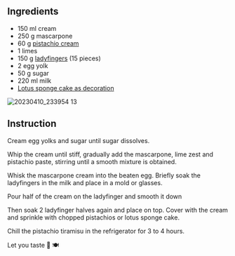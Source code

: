## Ingredients

-   150 ml cream
-   250 g mascarpone
-   60 g [pistachio cream](https://amzn.to/43vYFWB)
-   1 limes
-   150 g [ladyfingers](https://amzn.to/43D7rCu) (15 pieces)
-   2 egg yolk
-   50 g sugar
-   220 ml milk
-   [Lotus sponge cake as decoration](https://amzn.to/3MGWU31)

![20230410_233954 13](https://ramiboutas.s3.amazonaws.com/khadija/media/images/20230410_233954_13.width-800.jpg)

## Instruction

Cream egg yolks and sugar until sugar dissolves.

Whip the cream until stiff, gradually add the mascarpone, lime zest and pistachio paste, stirring until a smooth mixture is obtained.

Whisk the mascarpone cream into the beaten egg.
Briefly soak the ladyfingers in the milk and place in a mold or glasses.

Pour half of the cream on the ladyfinger and smooth it down

Then soak 2 ladyfinger halves again and place on top. Cover with the cream and sprinkle with chopped pistachios or lotus sponge cake.

Chill the pistachio tiramisu in the refrigerator for 3 to 4 hours.

Let you taste 🍪 🍽
